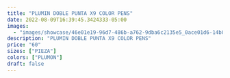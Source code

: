 ```yaml
---
title: "PLUMIN DOBLE PUNTA X9 COLOR PENS"
date: 2022-08-09T16:39:45.3424333-05:00
images:
  - "images/showcase/46e01e19-96d7-486b-a762-9dba6c2135e5_0ace01d6-14b0-4669-9e01-42e3707f3fd7.webp"
description: "PLUMIN DOBLE PUNTA X9 COLOR PENS"
price: "60"
sizes: ["PIEZA"]
colors: ["PLUMON"]
draft: false
---
```

